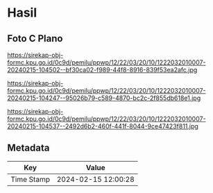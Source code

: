 # Hasil

## Foto C Plano

https://sirekap-obj-formc.kpu.go.id/0c9d/pemilu/ppwp/12/22/03/20/10/1222032010007-20240215-104502--bf30ca02-f989-44f8-8916-839f53ea2afc.jpg

https://sirekap-obj-formc.kpu.go.id/0c9d/pemilu/ppwp/12/22/03/20/10/1222032010007-20240215-104247--95026b79-c589-4870-bc2c-2f855db618e1.jpg

https://sirekap-obj-formc.kpu.go.id/0c9d/pemilu/ppwp/12/22/03/20/10/1222032010007-20240215-104537--2492d6b2-460f-441f-8044-9ce47423f811.jpg


## Metadata

| Key        | Value               |
| ---------- | ------------------- |
| Time Stamp | 2024-02-15 12:00:28 |



